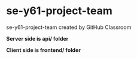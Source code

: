 # se-y61-project-team
se-y61-project-team created by GitHub Classroom

**Server side is api/ folder**

**Client side is frontend/ folder**
